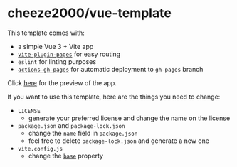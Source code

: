# cheeze2000/vue-template
This template comes with:
- a simple Vue 3 + Vite app
- [`vite-plugin-pages`](https://github.com/hannoeru/vite-plugin-pages) for easy routing
- `eslint` for linting purposes
- [`actions-gh-pages`](https://github.com/peaceiris/actions-gh-pages) for automatic deployment to `gh-pages` branch

Click [here](https://github.com/cheeze2000/vue-template) for the preview of the app.

If you want to use this template, here are the things you need to change:
- `LICENSE`
	- generate your preferred license and change the name on the license
- `package.json` and `package-lock.json`
	- change the `name` field in `package.json`
	- feel free to delete `package-lock.json` and generate a new one
- `vite.config.js`
	- change the [`base`](https://vitejs.dev/guide/static-deploy.html#github-pages) property
